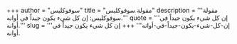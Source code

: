 +++
author = "سوفوكليس"
title = "مقولة سوفوكليس"
description = '''مقولة سوفوكليس: إن كل شيء يكون جيداً في أوانه.'''
quote = '''إن كل شيء يكون جيداً في أوانه.'''
slug = '''إن-كل-شيء-يكون-جيداً-في-أوانه'''
+++
إن كل شيء يكون جيداً في أوانه.
